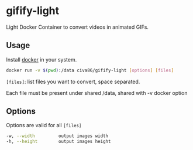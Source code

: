 # gifify-light

Light Docker Container to convert videos in animated GIFs.

## Usage

Install [docker](https://www.docker.com/) in your system.

```bash
docker run -v $(pwd):/data civa86/gifify-light [options] [files]
```

`[files]`: list files you want to convert, space separated.

Each file must be present under shared /data, shared with -v docker option

## Options

Options are valid for all `[files]`

```bash
-w, --width         output images width
-h, --height        output images height
```
